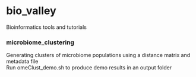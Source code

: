 # bio_valley
Bioinformatics tools and tutorials

### microbiome_clustering
Generating clusters of microbiome populations using a distance matrix and metadata file <br />
Run omeClust_demo.sh to produce demo results in an output folder <br />

